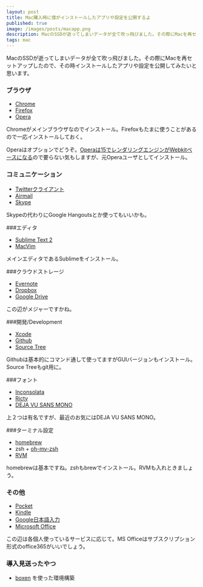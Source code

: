 ```yaml
---
layout: post
title: Mac購入時に僕がインストールしたアプリや設定を公開するよ
published: true
image: /images/posts/macapp.png
description: MacのSSDが逝ってしまいデータが全て吹っ飛びました。その際にMacを再セットアップしたので、その時インストールしたアプリや設定を公開してみたいと思います。
tags: mac
---
```


MacのSSDが逝ってしまいデータが全て吹っ飛びました。その際にMacを再セットアップしたので、その時インストールしたアプリや設定を公開してみたいと思います。

### ブラウザ

* [Chrome](http://www.google.com/chrome/)
* [Firefox](http://www.mozilla.org/en-US/firefox/new/)
* [Opera](http://www.opera.com/computer/mac)

Chromeがメインブラウザなのでインストール。Firefoxもたまに使うことがあるので一応インストールしておく。

Operaはオプションでどうぞ。[Operaは15でレンダリングエンジンがWebkitベースになる](http://www.forest.impress.co.jp/docs/news/20130702_606154.html)ので要らない気もしますが、元Operaユーザとしてインストール。

### コミュニケーション

* [Twitterクライアント](https://itunes.apple.com/us/app/twitter/id409789998)
* [Airmail](https://itunes.apple.com/us/app/airmail/id573171375)
* [Skype](http://www.skype.com/ja/download-skype/skype-for-computer/)

Skypeの代わりにGoogle Hangoutsとか使ってもいいかも。

###エディタ

* [Sublime Text 2](http://www.sublimetext.com/2)
* [MacVim](https://code.google.com/p/macvim-kaoriya/)

メインエディタであるSublimeをインストール。

###クラウドストレージ

* [Evernote](https://evernote.com/)
* [Dropbox](https://www.dropbox.com/)
* [Google Drive](http://www.google.com/drive/about.html)

この辺がメジャーですかね。

###開発/Development

* [Xcode](https://itunes.apple.com/us/app/xcode/id497799835)
* [Github](http://mac.github.com/)
* [Source Tree](http://www.sourcetreeapp.com/)

Githubは基本的にコマンド通して使ってますがGUIバージョンもインストール。Source Treeもgit用に。

###フォント

* [Inconsolata](http://levien.com/type/myfonts/inconsolata.html)
* [Ricty](https://github.com/yascentur/Ricty)
* [DEJA VU SANS MONO](http://dejavu-fonts.org/wiki/Main_Page)

上２つは有名ですが、最近のお気にはDEJA VU SANS MONO。

###ターミナル設定

* [homebrew](http://brew.sh/)
* zsh + [oh-my-zsh](https://github.com/robbyrussell/oh-my-zsh)
* [RVM](https://rvm.io/)

homebrewは基本ですね。zshもbrewでインストール。RVMも入れときましょう。

### その他
* [Pocket](https://itunes.apple.com/us/app/pocket/id568494494)
* [Kindle](https://itunes.apple.com/jp/app/kindle/id405399194)
* [Google日本語入力](http://www.google.co.jp/ime/)
* [Microsoft Office](http://office.microsoft.com/)

この辺は各個人使っているサービスに応じて。MS Officeはサブスクリプション形式のoffice365がいいでしょう。

### 導入見送ったやつ
* [boxen](http://boxen.github.com/) を使った環境構築
